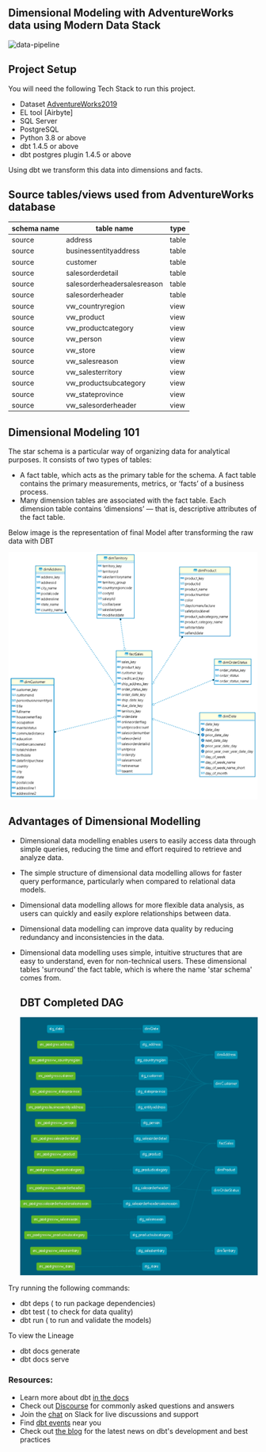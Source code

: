 ## Dimensional Modeling with AdventureWorks data using Modern Data Stack  
![data-pipeline](https://github.com/jaswanth333/dbt-dimensional-modeling/assets/21081464/5cd1bbef-04a8-4f42-8708-efa732ae7028)
## Project Setup
You will need the following Tech Stack to run this project. 
- Dataset [AdventureWorks2019](https://learn.microsoft.com/en-us/sql/samples/adventureworks-install-configure?view=sql-server-ver16&tabs=ssms)
- EL tool [Airbyte]
- SQL Server
- PostgreSQL 
- Python 3.8 or above 
- dbt 1.4.5 or above
- dbt postgres plugin 1.4.5 or above

Using dbt we transform this data into dimensions and facts. 


## Source tables/views used from AdventureWorks database
| schema name 	| table name                   	| type  	|
|------------	|-----------------------------	|-------	|
| source     	| address                     	| table 	|
| source     	| businessentityaddress        	| table 	|
| source     	| customer                    	| table 	|
| source     	| salesorderdetail            	| table 	|
| source     	| salesorderheadersalesreason 	| table 	|
| source     	| salesorderheader            	| table 	|
| source     	| vw_countryregion            	| view  	|
| source     	| vw_product                  	| view  	|
| source     	| vw_productcategory          	| view  	|
| source     	| vw_person                   	| view  	|
| source     	| vw_store                    	| view  	|
| source     	| vw_salesreason              	| view  	|
| source     	| vw_salesterritory           	| view  	|
| source     	| vw_productsubcategory       	| view  	|
| source     	| vw_stateprovince            	| view  	|
| source     	| vw_salesorderheader          	| view  	|

## Dimensional Modeling 101
 The star schema is a particular way of organizing data for analytical purposes. It consists of two types of tables:
- A fact table, which acts as the primary table for the schema. A fact table contains the primary measurements, metrics, or ‘facts’ of a business process.
- Many dimension tables are associated with the fact table. Each dimension table contains ‘dimensions’ — that is, descriptive attributes of the fact table.

Below image is the representation of final Model after transforming the raw data with DBT

  ![image](AdventureWorks-source-mart.png)

## Advantages of Dimensional Modelling
- Dimensional data modelling enables users to easily access data through simple queries, reducing the time and effort required to retrieve and analyze data.
- The simple structure of dimensional data modelling allows for faster query performance, particularly when compared to relational data models.
- Dimensional data modelling allows for more flexible data analysis, as users can quickly and easily explore relationships between data.
- Dimensional data modelling can improve data quality by reducing redundancy and inconsistencies in the data.
- Dimensional data modelling uses simple, intuitive structures that are easy to understand, even for non-technical users.
  These dimensional tables 'surround' the fact table, which is where the name 'star schema' comes from.


  ## DBT Completed DAG
  ![image](data-lineage.png)
  
Try running the following commands:

- dbt deps ( to run package dependencies)
- dbt test ( to check for data quality)
- dbt run ( to run and validate the models)
  
To view the Lineage 

- dbt docs generate
- dbt docs serve


### Resources:
- Learn more about dbt [in the docs](https://docs.getdbt.com/docs/introduction)
- Check out [Discourse](https://discourse.getdbt.com/) for commonly asked questions and answers
- Join the [chat](https://community.getdbt.com/) on Slack for live discussions and support
- Find [dbt events](https://events.getdbt.com) near you
- Check out [the blog](https://blog.getdbt.com/) for the latest news on dbt's development and best practices


